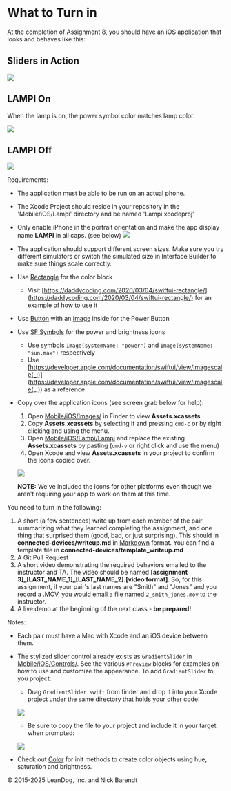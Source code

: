 # What to Turn in

At the completion of Assignment 8, you should have an iOS application that looks and behaves like this:

## Sliders in Action

![](Images/ios_assignment.gif)

## LAMPI On

When the lamp is on, the power symbol color matches lamp color.

![](Images/lampi_on.png)


## LAMPI Off


![](Images/lampi_off.png)



Requirements:

* The application must be able to be run on an actual phone.
* The Xcode Project should reside in your repository in the 'Mobile/iOS/Lampi' directory and be named 'Lampi.xcodeproj'
* Only enable iPhone in the portrait orientation and make the app display name **LAMPI** in all caps. (see below)
  ![](Images/disable_orientations.png)  
* The application should support different screen sizes. Make sure you try different simulators or switch the simulated size in Interface Builder to make sure things scale correctly.
* Use [Rectangle](https://developer.apple.com/documentation/swiftui/rectangle) for the color block
	* Visit [https://daddycoding.com/2020/03/04/swiftui-rectangle/](https://daddycoding.com/2020/03/04/swiftui-rectangle/) for an example of how to use it
* Use [Button](https://developer.apple.com/documentation/swiftui/button) with an [Image](https://developer.apple.com/documentation/swiftui/image) inside for the Power Button
* Use [SF Symbols](https://developer.apple.com/design/human-interface-guidelines/sf-symbols/overview/) for the power and brightness icons
	* Use symbols `Image(systemName: "power")` and `Image(systemName: "sun.max")` respectively
	* Use [https://developer.apple.com/documentation/swiftui/view/imagescale(_:)](https://developer.apple.com/documentation/swiftui/view/imagescale(_:)) as a reference
* Copy over the application icons (see screen grab below for help):
	1. Open [Mobile/iOS/Images/](../../Mobile/iOS/Images/) in Finder to view **Assets.xcassets**
	2. Copy **Assets.xcassets** by selecting it and pressing `cmd-c` or by right clicking and using the menu.
	3. Open [Mobile/iOS/Lampi/Lampi](../../Mobile/iOS/Lampi/Lampi) and replace the existing **Assets.xcassets** by pasting (`cmd-v` or right click and use the menu)
	4. Open Xcode and view **Assets.xcassets** in your project to confirm the icons copied over.

	![](Images/copy_icon_assets.gif)

	**NOTE:** We've included the icons for other platforms even though we aren't requiring your app to work on them at this time. 


You need to turn in the following:

1. A short (a few sentences) write up from each member of the pair summarizing what they learned completing the assignment, and one thing that surprised them (good, bad, or just surprising).  This should in **connected-devices/writeup.md** in [Markdown](https://daringfireball.net/projects/markdown/) format.  You can find a template file in **connected-devices/template\_writeup.md**
2. A Git Pull Request
3. A short video demonstrating the required behaviors emailed to the instructor and TA.  The video should be named **[assignment 3]_[LAST_NAME_1]\_[LAST_NAME_2].[video format]**.  So, for this assignment, if your pair's last names are "Smith" and "Jones" and you record a .MOV, you would email a file named ```2_smith_jones.mov``` to the instructor.
4. A live demo at the beginning of the next class - **be prepared!**

Notes:

* Each pair must have a Mac with Xcode and an iOS device between them.
* The stylized slider control already exists as `GradientSlider` in [Mobile/iOS/Controls/](../../Mobile/iOS/Controls/). See the various `#Preview` blocks for examples on how to use and customize the appearance. To add `GradientSlider` to you project:
	* Drag `GradientSlider.swift` from finder and drop it into your Xcode project under the same directory that holds your other code:

	![](Images/add_gradientslider.png)
	
	* Be sure to copy the file to your project and include it in your target when prompted:

	![](Images/copy_gradientslider.png)
	
* Check out [Color](https://developer.apple.com/documentation/swiftui/color) for init methods to create color objects using hue, saturation and brightness.

&copy; 2015-2025 LeanDog, Inc. and Nick Barendt
